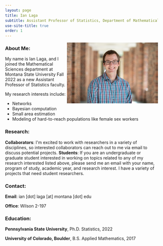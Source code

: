 ```yaml
---
layout: page
title: Ian Laga
subtitle: Assistant Professor of Statistics, Department of Mathematical Sciences, Montana State University
use-site-title: true
order: 1
---
```

<img align="right" src="/images/laga_portrait.jpg" alt="" width="300">


### About Me:
My name is Ian Laga, and I joined the Mathematical Sciences department at Montana State University Fall 2022 as a new Assistant Professor of Statistics faculty.

My research interests include:
- Networks
- Bayesian computation
- Small area estimation
- Modeling of hard-to-reach populations like female sex workers

### Research:
**Collaborators**: I'm excited to work with researchers in a variety of disciplines, so interested collaborators can reach out to me via email to discuss potential projects.
**Students**: If you are an undergraduate or graduate student interested in working on topics related to any of my research interested listed above, please send me an email with your name, program of study, academic year, and research interest. I have a variety of projects that need student researchers.

### Contact:
**Email**: ian [dot] laga [at] montana [dot] edu

**Office**: Wilson 2-197

### Education:
**Pennsylvania State University**, Ph.D. Statistics, 2022

**University of Colorado, Boulder**, B.S. Applied Mathematics, 2017

  
